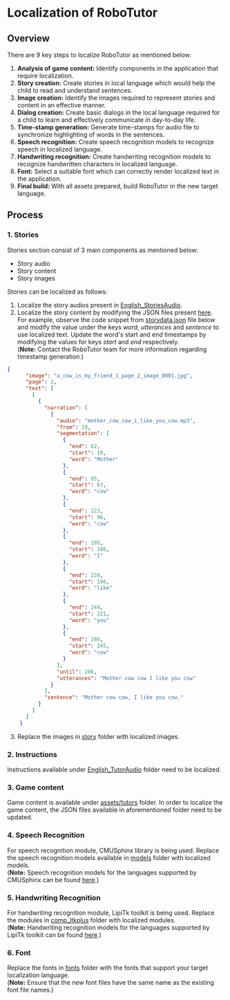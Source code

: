 # Localization of RoboTutor

## Overview
There are 9 key steps to localize RoboTutor as mentioned below:
1. **Analysis of game content:** Identify components in the application that require localization.
2. **Story creation:** Create stories in local language which would help the child to read and understand sentences.
3. **Image creation:** Identify the images required to represent stories and content in an effective manner.
4. **Dialog creation:** Create basic dialogs in the local language required for a child to learn and effectively communicate in day-to-day life.
5. **Time-stamp generation:** Generate time-stamps for audio file to synchronize highlighting of words in the sentences.
6. **Speech recognition:** Create speech recognition models to recognize speech in localized language.
7. **Handwriting recognition:** Create handwriting recognition models to recognize handwritten characters in localized language.
8. **Font:** Select a suitable font which can correctly render localized text in the application.
9. **Final build:** With all assets prepared, build RoboTutor in the new target language.

## Process
### 1. Stories
Stories section consist of 3 main components as mentioned below:  
* Story audio
* Story content
* Story images

Stories can be localized as follows:  
1. Localize the story audios present in [English_StoriesAudio](https://github.com/XPRIZE/GLEXP-Team-RoboTutor-EnglishAssets/tree/master/English_StoriesAudio/assets/audio/en/cmu/xprize/story_reading/quality_low).
2. Localize the story content by modifying the JSON files present [here](https://github.com/XPRIZE/GLEXP-Team-RoboTutor-EnglishAssets/tree/master/English_StoriesAudio/assets/story/en).  
For example, observe the code snippet from [storydata.json](https://github.com/XPRIZE/GLEXP-Team-RoboTutor-EnglishAssets/blob/master/English_StoriesAudio/assets/story/en/1/1_1/storydata.json) file below and modify the value under the keys _word_, _utterances_ and _sentence_ to use localized text. Update the word's start and end timestamps by modifying the values for keys _start_ and _end_ respectively.  
(**Note:** Contact the RoboTutor team for more information regarding timestamp generation.)  

```json
{
      "image": "a_cow_is_my_friend_1_page_2_image_0001.jpg",
      "page": 2,
      "text": [
        [
          {
            "narration": [
              {
                "audio": "mother_cow_cow_i_like_you_cow.mp3",
                "from": 19,
                "segmentation": [
                  {
                    "end": 62,
                    "start": 19,
                    "word": "Mother"
                  },
                  {
                    "end": 95,
                    "start": 63,
                    "word": "cow"
                  },
                  {
                    "end": 123,
                    "start": 96,
                    "word": "cow"
                  },
                  {
                    "end": 195,
                    "start": 186,
                    "word": "I"
                  },
                  {
                    "end": 220,
                    "start": 196,
                    "word": "like"
                  },
                  {
                    "end": 244,
                    "start": 221,
                    "word": "you"
                  },
                  {
                    "end": 286,
                    "start": 245,
                    "word": "cow"
                  }
                ],
                "until": 286,
                "utterances": "Mother cow cow I like you cow"
              }
            ],
            "sentence": "Mother cow cow, I like you cow."
          }
        ]
      ]
    }
```

3. Replace the images in [story](https://github.com/XPRIZE/GLEXP-Team-RoboTutor-EnglishAssets/tree/master/English_StoriesAudio/assets/story/en) folder with localized images.

### 2. Instructions
Instructions available under [English_TutorAudio](https://github.com/XPRIZE/GLEXP-Team-RoboTutor-EnglishAssets/tree/master/English_TutorAudio/assets/audio/en) folder need to be localized.

### 3. Game content
Game content is available under [assets/tutors](https://github.com/XPRIZE/GLEXP-Team-RoboTutor-RoboTutor/tree/master/app/src/main/assets/tutors) folder. In order to localize the game content, the JSON files available in aforementioned folder need to be updated.

### 4. Speech Recognition
For speech recognition module, CMUSphinx library is being used. Replace the speech recognition models available in [models](https://github.com/XPRIZE/GLEXP-Team-RoboTutor-RoboTutor/tree/master/comp_listener/src/main/assets/sync/models) folder with localized models.  
(**Note:** Speech recognition models for the languages supported by CMUSphinx can be found [here](https://cmusphinx.github.io/wiki/download/).)

### 5. Handwriting Recognition
For handwriting recognition module, LipiTk toolkit is being used.  Replace the modules in [comp_ltkplus](https://github.com/XPRIZE/GLEXP-Team-RoboTutor-RoboTutor/tree/master/comp_ltkplus) folder with localized modules.  
(**Note:** Handwriting recognition models for the languages supported by LipiTk toolkit can be found [here](http://lipitk.sourceforge.net/lipi-toolkit.htm).)

### 6. Font
Replace the fonts in [fonts](https://github.com/XPRIZE/GLEXP-Team-RoboTutor-RoboTutor/tree/master/comp_ltkplus/src/main/assets/fonts) folder with the fonts that support your target localization language.  
(**Note:** Ensure that the new font files have the same name as the existing font file names.)
